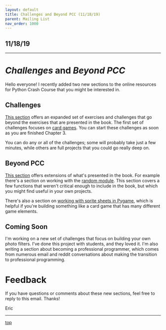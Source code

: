 ```yaml
---
layout: default
title: Challenges and Beyond PCC (11/18/19)
parent: Mailing List
nav_order: 1000
---
```


## 11/18/19

---

# *Challenges* and *Beyond PCC*

Hello everyone! I recently added two new sections to the online resources for Python Crash Course that you might be interested in.

## Challenges

[This section](../challenges/index.md) offers an expanded set of exercises and challenges that go beyond the exercises that are presented in the book. The first set of challenges focuses on [card games](../challenges/playing_cards.md). You can start these challenges as soon as you are finished Chapter 3. 

You can do any or all of the challenges; some will probably take just a few minutes, while others are full projects that you could go really deep on.

## Beyond PCC

[This section](../beyond_pcc/index.md) offers extensions of what's presented in the book. For example there's a section on working with the [random module](../beyond_pcc/random_functions.md). This section covers a few functions that weren't critical enough to include in the book, but which you might find useful in your own projects.

There's also a section on [working with sprite sheets in Pygame](../beyond_pcc/pygame_sprite_sheets.md), which is helpful if you're building something like a card game that has many different game elements.

## Coming Soon

I'm working on a new set of challenges that focus on building your own photo filters. I've done this project with students, and they loved it. I'm also writing a section about becoming a professional programmer, which comes from numerous email and reddit conversations about making the transition to professional programming.

# Feedback

If you have questions or comments about these new sections, feel free to reply to this email. Thanks!

Eric

---

[top](#top)